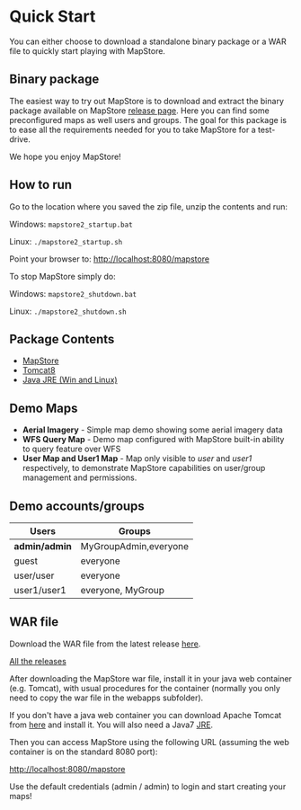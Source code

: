 # Quick Start

You can either choose to download a standalone binary package or a WAR file to quickly start playing with MapStore.

## Binary package

The easiest way to try out MapStore is to download and extract the binary package available on MapStore [release page](https://github.com/geosolutions-it/MapStore2/releases/latest).
Here you can find some preconfigured maps as well users and groups.
The goal for this package is to ease all the requirements needed for you to take MapStore for a test-drive.

We hope you enjoy MapStore!

## How to run

Go to the location where you saved the zip file, unzip the contents and run:

Windows: `mapstore2_startup.bat`

Linux: `./mapstore2_startup.sh`

Point your browser to: [http://localhost:8080/mapstore](http://localhost:8080/mapstore)

To stop MapStore simply do:

Windows: `mapstore2_shutdown.bat`

Linux: `./mapstore2_shutdown.sh`

## Package Contents

* [MapStore](https://github.com/geosolutions-it/MapStore2/releases/latest)
* [Tomcat8](http://tomcat.apache.org/)
* [Java JRE (Win and Linux)](https://www.oracle.com/technetwork/java/javase/downloads/index.html)

## Demo Maps

* **Aerial Imagery** - Simple map demo showing some aerial imagery data
* **WFS Query Map** - Demo map configured with MapStore built-in ability to query feature over WFS
* **User Map and User1 Map** - Map only visible to *user* and *user1* respectively, to demonstrate MapStore capabilities on user/group management and permissions.

## Demo accounts/groups

| **Users**       | **Groups**            |
|-----------------|-----------------------|
| **admin/admin** | MyGroupAdmin,everyone |
| guest           | everyone              |
| user/user       | everyone              |
| user1/user1     | everyone, MyGroup     |

## WAR file

Download the WAR file from the latest release [here](https://github.com/geosolutions-it/MapStore2/releases/latest).

[All the releases](https://github.com/geosolutions-it/MapStore2/releases)

After downloading the MapStore war file, install it in your java web container (e.g. Tomcat), with usual procedures for the container (normally you only need to copy the war file in the webapps subfolder).

If you don't have a java web container you can download Apache Tomcat from [here](https://tomcat.apache.org/download-80.cgi) and install it. You will also need a Java7 [JRE](https://www.oracle.com/it/java/technologies/javase-jre8-downloads.html).

Then you can access MapStore using the following URL (assuming the web container is on the standard 8080 port):

[http://localhost:8080/mapstore](http://localhost:8080/mapstore)

Use the default credentials (admin / admin) to login and start creating your maps!
